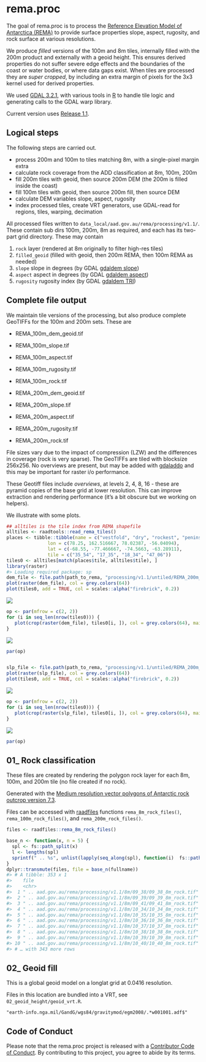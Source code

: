 
<!-- README.md is generated from README.Rmd. Please edit that file -->

# rema.proc

<!-- badges: start -->
<!-- badges: end -->

The goal of rema.proc is to process the [Reference Elevation Model of
Antarctica (REMA)](https://www.pgc.umn.edu/data/rema/) to provide
surface properties slope, aspect, rugosity, and rock surface at various
resolutions.

We produce *filled* versions of the 100m and 8m tiles, internally filled
with the 200m product and externally with a geoid height. This ensures
derived properties do not suffer severe edge effects and the boundaries
of the coast or water bodies, or where data gaps exist. When tiles are
processed they are *super cropped*, by including an extra margin of
pixels for the 3x3 kernel used for derived properties.

We used [GDAL 3.2.1](https://gdal.org/), with various tools in
[R](https://www.r-project.org/) to handle tile logic and generating
calls to the GDAL warp library.

Current version uses [Release 1.1](https://www.pgc.umn.edu/data/rema/).

## Logical steps

The following steps are carried out.

-   process 200m and 100m to tiles matching 8m, with a single-pixel
    margin extra
-   calculate rock coverage from the ADD classification at 8m, 100m,
    200m
-   fill 200m tiles with geoid, then source 200m DEM (the 200m is filled
    inside the coast)
-   fill 100m tiles with geoid, then source 200m fill, then source DEM
-   calculate DEM variables slope, aspect, rugosity
-   index processed tiles, create VRT generators, use GDAL-read for
    regions, tiles, warping, decimation

All processed files written to
`data_local/aad.gov.au/rema/processing/v1.1/`. These contain sub dirs
100m, 200m, 8m as required, and each has its two-part grid directory.
These may contain

1.  `rock` layer (rendered at 8m originally to filter high-res tiles)
2.  `filled_geoid` (filled with geoid, then 200m REMA, then 100m REMA as
    needed)
3.  `slope` slope in degrees (by GDAL [gdaldem
    slope](https://gdal.org/programs/gdaldem.html#slope))
4.  `aspect` aspect in degrees (by GDAL [gdaldem
    aspect](https://gdal.org/programs/gdaldem.html#aspect))
5.  `rugosity` rugosity index (by GDAL [gdaldem
    TRI](https://gdal.org/programs/gdaldem.html#tri))

## Complete file output

We maintain tile versions of the processing, but also produce complete
GeoTIFFs for the 100m and 200m sets. These are

-   REMA\_100m\_dem\_geoid.tif

-   REMA\_100m\_slope.tif

-   REMA\_100m\_aspect.tif

-   REMA\_100m\_rugosity.tif

-   REMA\_100m\_rock.tif

-   REMA\_200m\_dem\_geoid.tif

-   REMA\_200m\_slope.tif

-   REMA\_200m\_aspect.tif

-   REMA\_200m\_rugosity.tif

-   REMA\_200m\_rock.tif

File sizes vary due to the impact of compression (LZW) and the
differences in coverage (rock is very sparse). The GeoTIFFs are tiled
with blocksize 256x256. No overviews are present, but may be added with
[gdaladdo](https://gdal.org/programs/gdaladdo.html) and this may be
important for raster i/o performance.

These Geotiff files include *overviews*, at levels 2, 4, 8, 16 - these
are pyramid copies of the base grid at lower resolution. This can
improve extraction and rendering performance (it’s a bit obscure but we
working on helpers).

We illustrate with some plots.

``` r
## alltiles is the tile index from REMA shapefile
alltiles <- raadtools::read_rema_tiles()
places <- tibble::tibble(name = c("vestfold", "dry", "rockest", "peninsula"),  
               lon = c(78.25, 162.516667, 78.02387, -56.04094), 
               lat = c(-68.55, -77.466667, -74.5663, -63.28911), 
               tile = c("35_54", "17_35", "18_34", "47_06"))
tiles0 <- alltiles[match(places$tile, alltiles$tile), ]
library(raster)
#> Loading required package: sp
dem_file <- file.path(path_to_rema, "processing/v1.1/untiled/REMA_200m_dem_geoid.tif")
plot(raster(dem_file), col = grey.colors(64))
plot(tiles0, add = TRUE, col = scales::alpha("firebrick", 0.2))
```

![](README_files/figure-gfm/illustrate-1.png)<!-- -->

``` r
op <- par(mfrow = c(2, 2))
for (i in seq_len(nrow(tiles0))) {
   plot(crop(raster(dem_file), tiles0[i, ]), col = grey.colors(64), main = tiles0$tile[i])
}
```

![](README_files/figure-gfm/illustrate-2.png)<!-- -->

``` r
par(op)


slp_file <- file.path(path_to_rema, "processing/v1.1/untiled/REMA_200m_slope.tif")
plot(raster(slp_file), col = grey.colors(64))
plot(tiles0, add = TRUE, col = scales::alpha("firebrick", 0.2))
```

![](README_files/figure-gfm/illustrate-3.png)<!-- -->

``` r
op <- par(mfrow = c(2, 2))
for (i in seq_len(nrow(tiles0))) {
   plot(crop(raster(slp_file), tiles0[i, ]), col = grey.colors(64), main = tiles0$tile[i])
}
```

![](README_files/figure-gfm/illustrate-4.png)<!-- -->

``` r
par(op)
```

## 01\_ Rock classification

These files are created by rendering the polygon rock layer for each 8m,
100m, and 200m tile (no file created if no rock).

Generated with the [Medium resolution vector polygons of Antarctic rock
outcrop version
7.3](https://data.bas.ac.uk/download/fe90d6aec-b53e-40c1-ad52-c05e03a58c1d).

Files can be accessed with [raadfiles]() functions
`rema_8m_rock_files()`, `rema_100m_rock_files()`, and
`rema_200m_rock_files()`.

``` r
files <- raadfiles::rema_8m_rock_files()

base_n <- function(x, n = 5) {
  spl <- fs::path_split(x)
  l <- lengths(spl)
  sprintf(" .. %s", unlist(lapply(seq_along(spl), function(i)  fs::path_join(tail(spl[[i]], l[i] - n)))))
}
dplyr::transmute(files, file = base_n(fullname))
#> # A tibble: 353 x 1
#>    file                                                            
#>    <chr>                                                           
#>  1 " .. aad.gov.au/rema/processing/v1.1/8m/09_38/09_38_8m_rock.tif"
#>  2 " .. aad.gov.au/rema/processing/v1.1/8m/09_39/09_39_8m_rock.tif"
#>  3 " .. aad.gov.au/rema/processing/v1.1/8m/09_41/09_41_8m_rock.tif"
#>  4 " .. aad.gov.au/rema/processing/v1.1/8m/10_34/10_34_8m_rock.tif"
#>  5 " .. aad.gov.au/rema/processing/v1.1/8m/10_35/10_35_8m_rock.tif"
#>  6 " .. aad.gov.au/rema/processing/v1.1/8m/10_36/10_36_8m_rock.tif"
#>  7 " .. aad.gov.au/rema/processing/v1.1/8m/10_37/10_37_8m_rock.tif"
#>  8 " .. aad.gov.au/rema/processing/v1.1/8m/10_38/10_38_8m_rock.tif"
#>  9 " .. aad.gov.au/rema/processing/v1.1/8m/10_39/10_39_8m_rock.tif"
#> 10 " .. aad.gov.au/rema/processing/v1.1/8m/10_40/10_40_8m_rock.tif"
#> # … with 343 more rows
```

## 02\_ Geoid fill

This is a global geoid model on a longlat grid at 0.0416 resolution.

Files in this location are bundled into a VRT, see
`02_geoid_height/geoid_vrt.R`.

    "earth-info.nga.mil/GandG/wgs84/gravitymod/egm2008/.*w001001.adf$"

## Code of Conduct

Please note that the rema.proc project is released with a [Contributor
Code of
Conduct](https://contributor-covenant.org/version/2/0/CODE_OF_CONDUCT.html).
By contributing to this project, you agree to abide by its terms.
